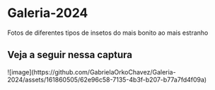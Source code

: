 # Galeria-2024
Fotos de diferentes tipos de insetos do mais bonito ao mais estranho

<h2>Veja a seguir nessa captura</h2>
![image](https://github.com/GabrielaOrkoChavez/Galeria-2024/assets/161860505/62e96c58-7135-4b3f-b207-b77a7fd4f09a)



